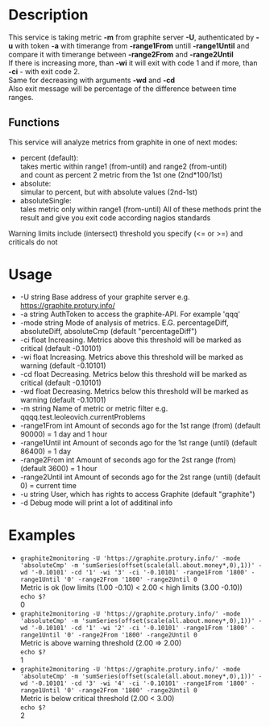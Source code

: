 # Description

This service is taking metric **-m** from graphite server **-U**, authenticated by **-u** with token **-a** with timerange from **-range1From** untill **-range1Until** and compare it with timerange between **-range2From** and **-range2Until**  
If there is increasing more, than **-wi** it will exit with code 1 and if more, than **-ci** - with exit code 2.  
Same for decreasing with arguments **-wd** and **-cd**  
Also exit message will be percentage of the difference between time ranges.  

## Functions
This service will analyze metrics from graphite in one of next modes:
- percent (default):  
	takes mertic within range1 (from-until) and range2 (from-until)  
	and count as percent 2 metric from the 1st one (2nd*100/1st)
- absolute:  
	simular to percent, but with absolute values (2nd-1st)
- absoluteSingle:  
	tales metric only within range1 (from-until)
All of these methods print the result and give you exit code according nagios standards  
  
Warning limits include (intersect) threshold you specify (<= or >=) and criticals do not


# Usage
- -U string
        Base address of your graphite server e.g. https://graphite.protury.info/
- -a string
        AuthToken to access the graphite-API. For example 'qqq'
- -mode string
      	Mode of analysis of metrics. E.G. percentageDiff, absoluteDiff, absoluteCmp (default "percentageDiff")
- -ci float
      	Increasing. Metrics above this threshold will be marked as critical (default -0.10101)
- -wi float
      	Increasing. Metrics above this threshold will be marked as warning (default -0.10101)
- -cd float
    	Decreasing. Metrics below this threshold will be marked as critical (default -0.10101)
- -wd float
     	Decreasing. Metrics below this threshold will be marked as warning (default -0.10101)
- -m string
        Name of metric or metric filter e.g. qqqq.test.leoleovich.currentProblems
- -range1From int
    	Amount of seconds ago for the 1st range (from) (default 90000) = 1 day and 1 hour
- -range1Until int
    	Amount of seconds ago for the 1st range (until) (default 86400) = 1 day
- -range2From int
    	Amount of seconds ago for the 2st range (from) (default 3600) = 1 hour
- -range2Until int
    	Amount of seconds ago for the 2st range (until) (default 0) = current time
- -u string
    	User, which has rights to access Graphite (default "graphite")
- -d	Debug mode will print a lot of additinal info

# Examples
- ```graphite2monitoring -U 'https://graphite.protury.info/' -mode 'absoluteCmp' -m 'sumSeries(offset(scale(all.about.money*,0),1))' -wd '-0.10101' -cd '1' -wi '3' -ci '-0.10101' -range1From '1800' -range1Until '0' -range2From '1800' -range2Until 0```  
Metric is ok (low limits (1.00 -0.10) < 2.00 < high limits (3.00 -0.10))  
```echo $?```  
0
- ```graphite2monitoring -U 'https://graphite.protury.info/' -mode 'absoluteCmp' -m 'sumSeries(offset(scale(all.about.money*,0),1))' -wd '-0.10101' -cd '1' -wi '2' -ci '-0.10101' -range1From '1800' -range1Until '0' -range2From '1800' -range2Until 0```  
Metric is above warning threshold (2.00 => 2.00)  
```echo $?```  
1
- ```graphite2monitoring -U 'https://graphite.protury.info/' -mode 'absoluteCmp' -m 'sumSeries(offset(scale(all.about.money*,0),1))' -wd '-0.10101' -cd '3' -wi '4' -ci '-0.10101' -range1From '1800' -range1Until '0' -range2From '1800' -range2Until 0```  
Metric is below critical threshold (2.00 < 3.00)  
```echo $?```  
2